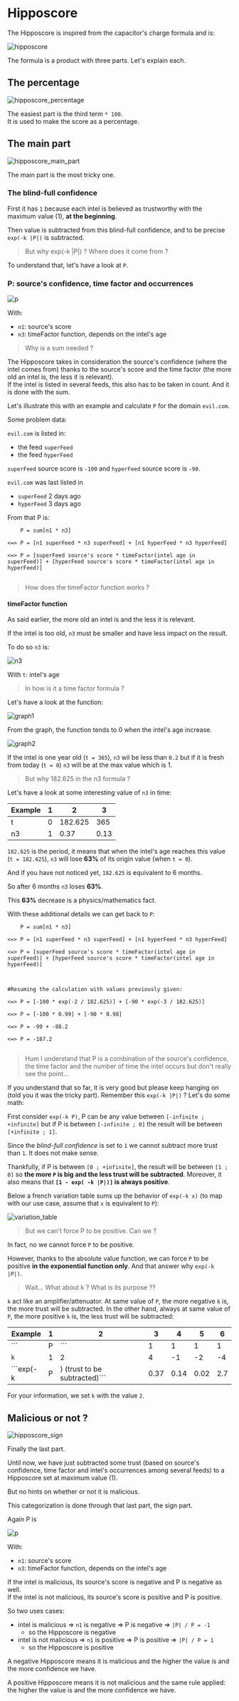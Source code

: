 # Hipposcore

The Hipposcore is inspired from the capacitor's charge formula and is:

![hipposcore](hipposcore.png)

The formula is a product with three parts. Let's explain each.

## The percentage

![hipposcore_percentage](hipposcore_percentage.png)

The easiest part is the third term ``` * 100 ```.     
It is used to make the score as a percentage.

## The main part

![hipposcore_main_part](hipposcore_main_part.png)

The main part is the most tricky one.

### The blind-full confidence

First it has ```1``` because each intel is believed as trustworthy with the maximum value (1), **at the beginning**. 

Then value is subtracted from this blind-full confidence, and to be precise ```exp(-k |P|)``` is subtracted.

> But why exp(-k |P|) ? Where does it come from ?    

To understand that, let's have a look at ```P```.

### P: source's confidence, time factor and occurrences

![p](p.png)

With:    


* ```n1```: source's score
* ```n3```: timeFactor function, depends on the intel's age

> Why is a sum needed ?

The Hipposcore takes in consideration the source's confidence (where the intel comes from) thanks to the source's score  and the time factor (the more old an intel is, the less it is relevant).     
If the intel is listed in several feeds, this also has to be taken in count. And it is done with the sum.

Let's illustrate this with an example and calculate ```P``` for the domain ```evil.com```.

Some problem data:  


```evil.com``` is listed in:
 
   * the feed ```superFeed```
   * the feed ```hyperFeed```


```superFeed``` source score is ```-100``` and ```hyperFeed``` source score is ```-90```.


```evil.com``` was last listed in

   * ```superFeed``` 2 days ago
   * ```hyperFeed``` 3 days ago

From that P is:

```
    P = sum[n1 * n3]
    
<=> P = [n1 superFeed * n3 superFeed] + [n1 hyperFeed * n3 hyperFeed]
        
<=> P = [superFeed source's score * timeFactor(intel age in superFeed)] + [hyperFeed source's score * timeFactor(intel age in hyperFeed)]
 
```

> How does the timeFactor function works ?


#### timeFactor function

As said earlier, the more old an intel is and the less it is relevant.     


If the intel is too old, ```n3``` must be smaller and have less impact on the result.    


To do so ```n3``` is:


![n3](n3.png)

With ```t```: intel's age

> In how is it a time factor formula ?

Let's have a look at the function:

![graph1](graph1.png)

From the graph, the function tends to 0 when the intel's age increase.

![graph2](graph2.png)

If the intel is one year old (```t = 365```), ```n3``` wil be less than ```0.2``` but if it is fresh from today (```t = 0```) ```n3``` will be at the max value which is 1.

> But why 182.625 in the n3 formula ?

Let's have a look at some interesting value of ```n3``` in time:

|  Example  |  1  |  2  |  3  |
|  -------  | --- | --- | --- |
|  t  |  0  |  182.625  |  365  |    
|  n3  |  1  |  0.37  |  0.13  |    

```182.625``` is the period, it means that when the intel's age reaches this value (```t = 182.625```), ```n3``` will lose **63%** of its origin value (when ```t = 0```).   

And if you have not noticed yet, ```182.625``` is equivalent to 6 months.     

So after 6 months ```n3``` loses **63%**.    


This **63%** decrease is a physics/mathematics fact.

With these additional details we can get back to ```P```:


```
    P = sum[n1 * n3]
    
<=> P = [n1 superFeed * n3 superFeed] + [n1 hyperFeed * n3 hyperFeed]
        
<=> P = [superFeed source's score * timeFactor(intel age in superFeed)] + [hyperFeed source's score * timeFactor(intel age in hyperFeed)]



#Resuming the calculation with values previously given:

<=> P = [-100 * exp(-2 / 182.625)] + [-90 * exp(-3 / 182.625)]

<=> P = [-100 * 0.99] + [-90 * 0.98]

<=> P = -99 + -88.2

<=> P = -187.2
 
```

> Hum I understand that P is a combination of the source's confidence, the time factor and the number of time the intel occurs but don't really see the point...

If you understand that so far, it is very good but please keep hanging on (told you it was the tricky part). Remember this ```exp(-k |P|)``` ? Let's do some math:

First consider ```exp(-k P)```, P can be any value between ```[-infinite ; +infinite]``` but if P is between ```[-infinite ; 0]``` the result will be between ```[+infinite ; 1]```.

Since the *blind-full confidence* is set to ```1``` we cannot subtract more trust than ```1```. It does not make sense.    

Thankfully, if P is between ```[0 ; +infinite]```, the result will be between ```[1 ; 0]``` so **the more ```P``` is big and the less trust will be subtracted**.
Moreover, it also means that **```[1 - exp( -k |P|)]``` is always positive**.


Below a french variation table sums up the behavior of ```exp(-k x)``` (to map with our use case, assume that ```x``` is equivalent to ```P```):

![variation_table](variation_table.png)

> But we can't force P to be positive. Can we ?

In fact, no we cannot force ```P``` to be positive.   

However, thanks to the absolute value function, we can force ```P``` to be positive **in the exponential function only**. And that answer why ```exp(-k |P|)```.

> Wait... What about k ? What is its purpose ??

```k``` act like an amplifier/attenuator. At same value of ```P```, the more negative ```k``` is, the more trust will be subtracted. In the other hand, always at same value of ```P```, the more positive ```k``` is, the less trust will be subtracted:

|  Example  |  1  |  2  |  3  |  4  |  5  |  6  |
| --------  | --- | --- | --- | --- | --- | --- |
|  ```|P|```  |  1  |  1  |  1  |  1  |  1  |  1  |     
|  ```k```  |  1  |  2  |  4  | -1  |  -2  |  -4  |     
|  ```exp(-k |P|) (trust to be subtracted)```  |  0.37  |  0.14  |  0.02  |  2.7  |  7.4  |  54.6 |     

For your information, we set ```k``` with the value ```2```.



## Malicious or not ?

![hipposcore_sign](hipposcore_sign.png)

Finally the last part.


Until now, we have just subtracted some trust (based on source's confidence, time factor and intel's occurrences among several feeds) to a Hipposcore set at maximum value (1).    


But no hints on whether or not it is malicious.    


This categorization is done through that last part, the sign part.   


Again P is

![p](p.png)

With:    


* ```n1```: source's score
* ```n3```: timeFactor function, depends on the intel's age    
 


If the intel is malicious, its source's score is negative and P is negative as well.      
If the intel is not malicious, its source's score is positive and P is positive.    


So two uses cases:

* intel is malicious => ```n1``` is negative => P is negative => ```|P| / P = -1```
   * so the Hipposcore is negative
* intel is not malicious => ```n1``` is positive => P is positive => ```|P| / P = 1```
   * so the Hipposcore is positive

A negative Hipposcore means it is malicious and the higher the value is and the more confidence we have.   

A positive Hipposcore means it is not malicious and the same rule applied: the higher the value is and the more confidence we have.

